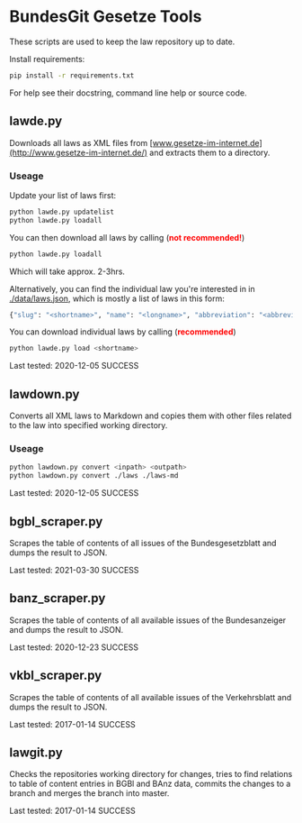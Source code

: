 BundesGit Gesetze Tools
=======================

These scripts are used to keep the law repository up to date.

Install requirements:
```bash
pip install -r requirements.txt
```

For help see their docstring, command line help or source code.

## lawde.py

Downloads all laws as XML files from
[www.gesetze-im-internet.de](http://www.gesetze-im-internet.de/)
and extracts them to a directory.

### Useage
Update your list of laws first:
```bash
python lawde.py updatelist
python lawde.py loadall
```

You can then download all laws by calling (<span style="color:red">**not recommended!**</span>)
```bash
python lawde.py loadall
```
Which will take approx. 2-3hrs.

Alternatively, you can find the individual law you're interested in in [./data/laws.json](./data/laws.json), which is mostly a list of laws in this form:
```bash
{"slug": "<shortname>", "name": "<longname>", "abbreviation": "<abbreviation>"}
```
You can download individual laws by calling (<span style="color:red">**recommended**</span>)
```bash
python lawde.py load <shortname>
```

Last tested: 2020-12-05 SUCCESS

## lawdown.py

Converts all XML laws to Markdown and copies them with other files related
to the law into specified working directory.

### Useage
```bash
python lawdown.py convert <inpath> <outpath>
python lawdown.py convert ./laws ./laws-md
```

Last tested: 2020-12-05 SUCCESS

## bgbl_scraper.py

Scrapes the table of contents of all issues of the Bundesgesetzblatt and dumps
the result to JSON.

Last tested: 2021-03-30 SUCCESS

## banz_scraper.py

Scrapes the table of contents of all available issues of the Bundesanzeiger and
dumps the result to JSON.

Last tested: 2020-12-23 SUCCESS

## vkbl_scraper.py

Scrapes the table of contents of all available issues of the Verkehrsblatt and
dumps the result to JSON.

Last tested: 2017-01-14 SUCCESS

## lawgit.py

Checks the repositories working directory for changes, tries to find relations
to table of content entries in BGBl and BAnz data, commits the changes to a branch
and merges the branch into master.

Last tested: 2017-01-14 SUCCESS
